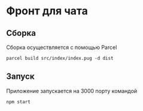 # Фронт для чата
## Сборка
Сборка осуществляется с помощью Parcel

`parcel build src/index/index.pug -d dist` 

## Запуск
Приложение запускается на 3000 порту командой

`npm start`
